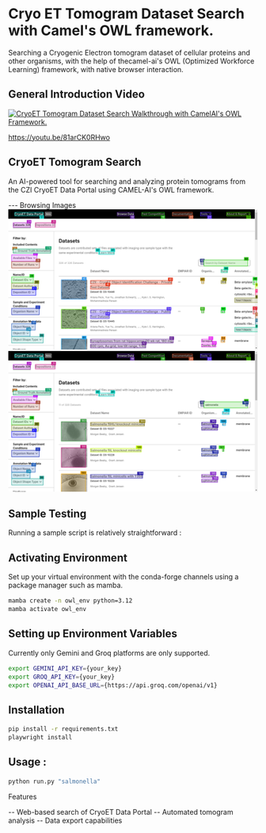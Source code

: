 # Cryo ET Tomogram Dataset Search with Camel's OWL framework.
Searching a Cryogenic Electron tomogram dataset of cellular proteins and other organisms, with the help of thecamel-ai's OWL (Optimized Workforce Learning) framework, with native browser interaction.

## General Introduction Video

[![CryoET Tomogram Dataset Search Walkthrough with CamelAI's OWL Framework.](http://img.youtube.com/vi/81arCK0RHwo/0.jpg)](https://youtu.be/81arCK0RHwo)

<a href="https://youtu.be/81arCK0RHwo">https://youtu.be/81arCK0RHwo</a>

## CryoET Tomogram Search

An AI-powered tool for searching and analyzing protein tomograms from the CZI CryoET Data Portal using CAMEL-AI's OWL framework.

--- Browsing Images
![Cryo ET Data portal by CZI being Navigated](./tmp/datasets_0403174754.png)
![Cryo ET Data portal being searched for a specific tomogram](./tmp/datasets_0403174814.png)

## Sample Testing
Running a sample script is relatively straightforward : 

## Activating Environment 
Set up your virtual environment with the conda-forge channels using a package manager such as mamba.

```bash
mamba create -n owl_env python=3.12
mamba activate owl_env
```

## Setting up Environment Variables
Currently only Gemini and Groq platforms are only supported.

```bash
export GEMINI_API_KEY={your_key}
export GROQ_API_KEY={your_key}
export OPENAI_API_BASE_URL={https://api.groq.com/openai/v1}
```

## Installation
```bash
pip install -r requirements.txt
playwright install
```

## Usage : 
```python
python run.py "salmonella"
```

Features

--  Web-based search of CryoET Data Portal
--  Automated tomogram analysis
--  Data export capabilities


